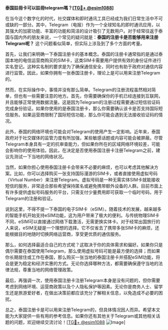 **泰国註冊卡可以註冊telegram嗎？[[TG💪+ @esim1088](https://t.me/s/esim1088)]**

在当今这个数字化的时代，社交媒体和即时通讯工具已经成为我们日常生活中不可或缺的一部分。其中，Telegram（电报）作为一个全球知名的即时通讯应用，以其强大的加密功能、丰富的功能和简洁的设计吸引了无数用户。对于经常往返于泰国与国内外的朋友来说，一个常见的疑问就是：**泰国的注册卡是否能够用来注册Telegram呢？** 这个问题看似简单，但实际上涉及到了多个方面的考量。

首先，让我们来明确一下泰国注册卡的基本概念。泰国的注册卡通常指的是通过泰国本地的电信运营商购买的SIM卡，这类SIM卡需要用户提供有效的身份证件进行实名登记。这种实名制的要求是为了确保通信安全，同时也有助于政府对通信内容进行监管。因此，如果你拥有一张泰国注册卡，理论上是可以用来注册Telegram的。

然而，在实际操作中，事情并没有那么简单。Telegram的注册流程虽然相对简单，但也有一些需要注意的地方。首先，你需要确保你的手机已经连接到互联网，并且能够正常使用数据流量。这是因为Telegram的注册过程需要通过短信验证码完成身份验证。如果你使用的是泰国注册卡，那么你需要确认该卡是否支持国际短信服务。如果运营商限制了国际短信功能，那么你可能会遇到无法接收验证码的情况。

此外，泰国的网络环境也可能会对Telegram的使用产生一定影响。近年来，泰国政府对于社交媒体的监管力度有所加强，某些敏感话题或内容可能会被屏蔽。尽管Telegram本身具有一定的抗审查能力，但如果你所在的区域网络环境较差，可能会影响你的使用体验。因此，在决定是否使用泰国注册卡注册Telegram之前，建议先测试一下当地的网络状况。

当然，如果你担心使用泰国注册卡会带来不必要的麻烦，也可以考虑其他解决方案。比如，你可以选择购买一张支持国际漫游的SIM卡，或者直接使用虚拟号码（Virtual Number）来注册Telegram。虚拟号码是一种无需实体SIM卡就能接收短信的服务，非常适合那些希望保持匿名或避免携带额外设备的人群。目前市面上有许多提供虚拟号码服务的平台，只需支付少量费用即可获取一个临时号码，用于Telegram的注册和验证。

说到这里，不得不提一下泰国的电子SIM卡（eSIM）。随着技术的发展，越来越多的智能手机开始支持eSIM功能，这为用户带来了极大的便利。与传统物理SIM卡不同，eSIM可以直接通过网络下载激活，无需更换实体卡。对于经常出国旅行的人来说，eSIM无疑是一个理想的选择。它不仅省去了携带多张SIM卡的麻烦，还能根据目的地随时切换网络运营商，享受更优质的通信服务。

那么，如何选择最适合自己的方式呢？这取决于你的具体需求和偏好。如果你只是偶尔需要在泰国使用Telegram，那么使用虚拟号码可能是最方便的选择；而如果你长期居住或工作在泰国，那么购买一张当地的泰国注册卡并搭配eSIM功能，将会是更为稳定和经济实惠的方式。无论你选择哪种方法，都需要确保遵守当地的法律法规，尊重当地的网络管理政策。

最后，再强调一次，使用泰国注册卡注册Telegram本身是没有问题的，但你需要考虑到网络环境、运营商政策以及个人隐私保护等因素。无论你是商务人士、留学生还是旅游爱好者，在做出决策前都应该充分了解相关信息，以免造成不必要的困扰。

总之，泰国注册卡是可以用来注册Telegram的，但具体情况因人而异。希望本文能为大家提供一些有用的参考信息。如果你还有其他关于Telegram或其他相关话题的问题，欢迎继续交流讨论！[[TG💪+ @esim1088](https://t.me/s/esim1088) ![Image](https://i.postimg.cc/4NQfJmqS/Snipaste-2025-05-13-00-14-12.png)]